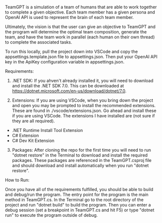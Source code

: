 TeamGPT is a simulation of a team of humans that are able to work together to complete a given objective. Each team member has a given persona and OpenAI API is used to represent the brain of each team member.

Ultimately, the vision is that the user can give an objective to TeamGPT and the program will determine the optimal team composition, generate the team, and have the team work in parallel (each human on their own thread) to complete the associated tasks.

To run this locally, pull the project down into VSCode and copy the appsettings.template.json file to appsettings.json. Then put your OpenAI API key in the ApiKey configuration variable in appsettings.json.

Requirements:

1. .NET SDK: If you ahven't already installed it, you will need to download and install the .NET SDK 7.0. This can be downloaded at https://dotnet.microsoft.com/en-us/download/dotnet/7.0.

2. Extensions: If you are using VSCode, when you bring down the project and open you may be prompted to install the recommended extensions. These are found in ./vscode/extensions.json. Go ahead and install these if you are using VSCode. The extensions I have installed are (not sure if they are all required).
- .NET Runtime Install Tool Extension
- C# Extension
- C# Dev Kit Extension

3. Packages: After cloning the repo for the first time you will need to run "dotnet restore" in the Terminal to download and install the required packages. These packages are referenced in the TeamGPT.csproj file and should download and install automatically when you run "dotnet restore".

How to Run:

Once you have all of the requirements fulfilled, you should be able to build and debug/run the program. The entry point for the program is the main method in TeamGPT.cs. In the Terminal go to the root directory of the project and run "dotnet build" to build the program. Then you can enter a debug session (set a breakpoint in TeamGPT.cs and hit F5) or type "dotnet run" to execute the program outside of debug.